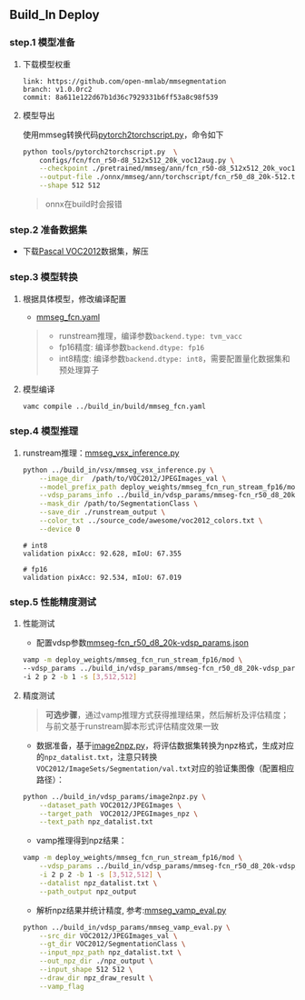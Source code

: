 
## Build_In Deploy

### step.1 模型准备

1. 下载模型权重

    ```
    link: https://github.com/open-mmlab/mmsegmentation
    branch: v1.0.0rc2
    commit: 8a611e122d67b1d36c7929331b6ff53a8c98f539
    ```

2. 模型导出

    使用mmseg转换代码[pytorch2torchscript.py](https://github.com/open-mmlab/mmsegmentation/blob/master/tools/pytorch2torchscript.py)，命令如下
    ```bash
    python tools/pytorch2torchscript.py  \
        configs/fcn/fcn_r50-d8_512x512_20k_voc12aug.py \
        --checkpoint ./pretrained/mmseg/ann/fcn_r50-d8_512x512_20k_voc12aug_20200617_010715-52dc5306.pth \
        --output-file ./onnx/mmseg/ann/torchscript/fcn_r50_d8_20k-512.torchscript.pt \
        --shape 512 512
    ```
    > onnx在build时会报错

### step.2 准备数据集
- 下载[Pascal VOC2012](http://host.robots.ox.ac.uk/pascal/VOC/voc2012/)数据集，解压

### step.3 模型转换
1. 根据具体模型，修改编译配置
    - [mmseg_fcn.yaml](../build_in/build/mmseg_fcn.yaml)
    
    > - runstream推理，编译参数`backend.type: tvm_vacc`
    > - fp16精度: 编译参数`backend.dtype: fp16`
    > - int8精度: 编译参数`backend.dtype: int8`，需要配置量化数据集和预处理算子

2. 模型编译
    ```bash
    vamc compile ../build_in/build/mmseg_fcn.yaml
    ```

### step.4 模型推理
1. runstream推理：[mmseg_vsx_inference.py](../build_in/vsx/mmseg_vsx_inference.py)
    ```bash
    python ../build_in/vsx/mmseg_vsx_inference.py \
        --image_dir  /path/to/VOC2012/JPEGImages_val \
        --model_prefix_path deploy_weights/mmseg_fcn_run_stream_fp16/mod \
        --vdsp_params_info ../build_in/vdsp_params/mmseg-fcn_r50_d8_20k-vdsp_params.json \
        --mask_dir /path/to/SegmentationClass \
        --save_dir ./runstream_output \
        --color_txt ../source_code/awesome/voc2012_colors.txt \
        --device 0
    ```

    ```
    # int8
    validation pixAcc: 92.628, mIoU: 67.355

    # fp16
    validation pixAcc: 92.534, mIoU: 67.019
    ```

### step.5 性能精度测试
1. 性能测试
    - 配置vdsp参数[mmseg-fcn_r50_d8_20k-vdsp_params.json](../build_in/vdsp_params/mmseg-fcn_r50_d8_20k-vdsp_params.json)
    ```bash
    vamp -m deploy_weights/mmseg_fcn_run_stream_fp16/mod \
    --vdsp_params ../build_in/vdsp_params/mmseg-fcn_r50_d8_20k-vdsp_params.json \
    -i 2 p 2 -b 1 -s [3,512,512]
    ```

2. 精度测试
    > **可选步骤**，通过vamp推理方式获得推理结果，然后解析及评估精度；与前文基于runstream脚本形式评估精度效果一致

    - 数据准备，基于[image2npz.py](../build_in/vdsp_params/image2npz.py)，将评估数据集转换为npz格式，生成对应的`npz_datalist.txt`，注意只转换`VOC2012/ImageSets/Segmentation/val.txt`对应的验证集图像（配置相应路径）：
    ```bash
    python ../build_in/vdsp_params/image2npz.py \
        --dataset_path VOC2012/JPEGImages \
        --target_path  VOC2012/JPEGImages_npz \
        --text_path npz_datalist.txt
    ```

    - vamp推理得到npz结果：
    ```bash
    vamp -m deploy_weights/mmseg_fcn_run_stream_fp16/mod \
        --vdsp_params ../build_in/vdsp_params/mmseg-fcn_r50_d8_20k-vdsp_params.json \
        -i 2 p 2 -b 1 -s [3,512,512] \
        --datalist npz_datalist.txt \
        --path_output npz_output
    ```
    
    - 解析npz结果并统计精度, 参考:[mmseg_vamp_eval.py](../build_in/vdsp_params/mmseg_vamp_eval.py)
    ```bash
    python ../build_in/vdsp_params/mmseg_vamp_eval.py \
        --src_dir VOC2012/JPEGImages_val \
        --gt_dir VOC2012/SegmentationClass \
        --input_npz_path npz_datalist.txt \
        --out_npz_dir ./npz_output \
        --input_shape 512 512 \
        --draw_dir npz_draw_result \
        --vamp_flag
    ```

